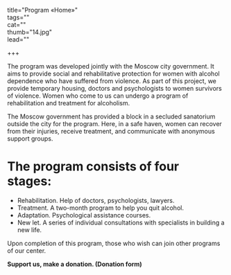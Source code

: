title="Program «Home»"  
tags=""  
cat=""  
thumb="14.jpg"  
lead=""  

+++

The program was developed jointly with the Moscow city government. It aims to provide social and rehabilitative protection for women with alcohol dependence who have suffered from violence. As part of this project, we provide temporary housing, doctors and psychologists to women survivors of violence. Women who come to us can undergo a program of rehabilitation and treatment for alcoholism.

The Moscow government has provided a block in a secluded sanatorium outside the city for the program. Here, in a safe haven, women can recover from their injuries, receive treatment, and communicate with anonymous support groups.

 # The program consists of four stages: #

* Rehabilitation. Help of doctors, psychologists, lawyers.
* Treatment. A two-month program to help you quit alcohol.
* Adaptation. Psychological assistance courses.
* New let. A series of individual consultations with specialists in building a new life.

Upon completion of this program, those who wish can join other programs of our center.

**Support us, make a donation. (Donation form)**
